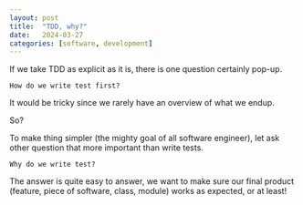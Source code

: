 ```yaml
---
layout: post
title:  "TDD, why?"
date:   2024-03-27
categories: [software, development]
---
```


If we take TDD as explicit as it is, there is one question certainly pop-up.

`How do we write test first?`

It would be tricky since we rarely have an overview of what we endup.

So?

To make thing simpler (the mighty goal of all software engineer), let ask other question that more important
 than write tests.

`Why do we write test?`

The answer is quite easy to answer, we want to make sure our final product (feature, piece of software, class, module) 
works as expected, or at least!


[jekyll-docs]: https://jekyllrb.com/docs/home
[jekyll-gh]:   https://github.com/jekyll/jekyll
[jekyll-talk]: https://talk.jekyllrb.com/

